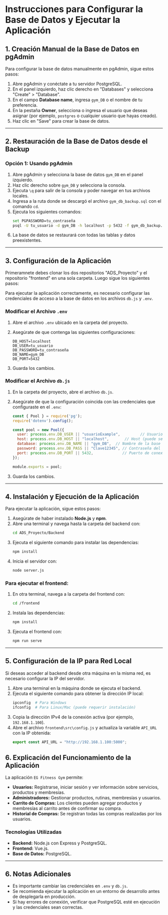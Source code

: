 # Instrucciones para Configurar la Base de Datos y Ejecutar la Aplicación


## 1. Creación Manual de la Base de Datos en pgAdmin

Para configurar la base de datos manualmente en pgAdmin, sigue estos pasos:

1. Abre pgAdmin y conéctate a tu servidor PostgreSQL.
2. En el panel izquierdo, haz clic derecho en "Databases" y selecciona "Create" > "Database".
3. En el campo **Database name**, ingresa `gym_DB` o el nombre de tu preferencia.
4. En la pestaña **Owner**, selecciona o ingresa el usuario que deseas asignar (por ejemplo, `postgres` o cualquier usuario que hayas creado).
5. Haz clic en "Save" para crear la base de datos.

---

## 2. Restauración de la Base de Datos desde el Backup

### Opción 1: Usando pgAdmin

1. Abre pgAdmin y selecciona la base de datos `gym_DB` en el panel izquierdo.
2. Haz clic derecho sobre `gym_DB` y selecciona la consola.
3. Ejecuta `\q` para salir de la consola y poder navegar en tus archivos locales.
4. Ingresa a la ruta donde se descargó el archivo `gym_db_backup.sql` con el comando `cd`.
5. Ejecuta los siguientes comandos:
   ```sh
   set PGPASSWORD=tu_contraseña
   psql -U tu_usuario -d gym_DB -h localhost -p 5432 -f gym_db_backup.sql
   ```
6. La base de datos se restaurará con todas las tablas y datos preexistentes.

---

## 3. Configuración de la Aplicación

Primeramnete debes clonar los dos repositorios "ADS_Proyecto" y el repositorio "frontend" en una sola carpeta.
Luego sigue los siguientes pasos:

Para ejecutar la aplicación correctamente, es necesario configurar las credenciales de acceso a la base de datos en los archivos `db.js` y `.env`.

### Modificar el Archivo `.env`

1. Abre el archivo `.env` ubicado en la carpeta del proyecto.

2. Asegúrate de que contenga las siguientes configuraciones:

   ```env
   DB_HOST=localhost
   DB_USER=tu_usuario
   DB_PASSWORD=tu_contraseña
   DB_NAME=gym_DB
   DB_PORT=5432
   ```

3. Guarda los cambios.

### Modificar el Archivo `db.js`

1. En la carpeta del proyecto, abre el archivo `db.js`.

2. Asegúrate de que la configuración coincida con las credenciales que configuraste en el `.env`:

   ```js
   const { Pool } = require('pg');
   require('dotenv').config();

   const pool = new Pool({
     user: process.env.DB_USER || "usuarioExample",         // Usuario de PostgreSQL
     host: process.env.DB_HOST || "localhost",       // Host (puede ser localhost o remoto)
     database: process.env.DB_NAME || "gym_DB",  // Nombre de la base de datos
     password: process.env.DB_PASS || "Clave12345", // Contraseña del usuario asignado a tu base de datos.
     port: process.env.DB_PORT || 5432,             // Puerto de conexión (por defecto 5432)
   });

   module.exports = pool;
   ```

3. Guarda los cambios.

---

## 4. Instalación y Ejecución de la Aplicación

Para ejecutar la aplicación, sigue estos pasos:

1. Asegúrate de haber instalado **Node.js** y **npm**.
2. Abre una terminal y navega hasta la carpeta del backend con:
   ```sh
   cd ADS_Proyecto/Backend
   ```
3. Ejecuta el siguiente comando para instalar las dependencias:
   ```sh
   npm install
   ```
4. Inicia el servidor con:
   ```sh
   node server.js
   ```

### Para ejecutar el frontend:

1. En otra terminal, navega a la carpeta del frontend con:
   ```sh
   cd /frontend
   ```
2. Instala las dependencias:
   ```sh
   npm install
   ```
3. Ejecuta el frontend con:
   ```sh
   npm run serve
   ```

---
## 5. Configuración de la IP para Red Local

Si deseas acceder al backend desde otra máquina en la misma red, es necesario configurar la IP del servidor.

1. Abre una terminal en la máquina donde se ejecuta el backend.
2. Ejecuta el siguiente comando para obtener la dirección IP local:
   ```sh
   ipconfig  # Para Windows
   ifconfig  # Para Linux/Mac (puede requerir instalación)
   ```
3. Copia la dirección IPv4 de la conexión activa (por ejemplo, `192.168.1.100`).
4. Abre el archivo `frontend\src\config.js` y actualiza la variable `API_URL` con la IP obtenida:
   ```js
   export const API_URL = "http://192.168.1.100:5000";
   ```

## 6. Explicación del Funcionamiento de la Aplicación

La aplicación `EG Fitness Gym` permite:

- **Usuarios:** Registrarse, iniciar sesión y ver información sobre servicios, productos y membresías.
- **Administradores:** Gestionar productos, rutinas, membresías y usuarios.
- **Carrito de Compras:** Los clientes pueden agregar productos y membresías al carrito antes de confirmar su compra.
- **Historial de Compras:** Se registran todas las compras realizadas por los usuarios.

### Tecnologías Utilizadas

- **Backend:** Node.js con Express y PostgreSQL.
- **Frontend:** Vue.js.
- **Base de Datos:** PostgreSQL.

---

## 6. Notas Adicionales

- Es importante cambiar las credenciales en `.env` y `db.js`.
- Se recomienda ejecutar la aplicación en un entorno de desarrollo antes de desplegarla en producción.
- Si hay errores de conexión, verificar que PostgreSQL esté en ejecución y las credenciales sean correctas.

